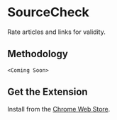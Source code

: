 # SourceCheck

Rate articles and links for validity.

## Methodology

`<Coming Soon>`

## Get the Extension

Install from the [Chrome Web Store](https://chrome.google.com/webstore).
